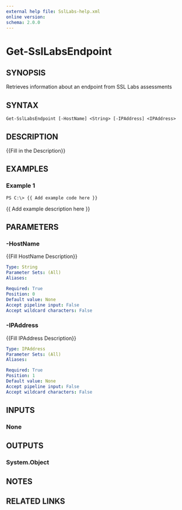 ```yaml
---
external help file: SslLabs-help.xml
online version: 
schema: 2.0.0
---
```


# Get-SslLabsEndpoint

## SYNOPSIS
Retrieves information about an endpoint from SSL Labs assessments

## SYNTAX

```
Get-SslLabsEndpoint [-HostName] <String> [-IPAddress] <IPAddress>
```

## DESCRIPTION
{{Fill in the Description}}

## EXAMPLES

### Example 1
```
PS C:\> {{ Add example code here }}
```

{{ Add example description here }}

## PARAMETERS

### -HostName
{{Fill HostName Description}}

```yaml
Type: String
Parameter Sets: (All)
Aliases: 

Required: True
Position: 0
Default value: None
Accept pipeline input: False
Accept wildcard characters: False
```

### -IPAddress
{{Fill IPAddress Description}}

```yaml
Type: IPAddress
Parameter Sets: (All)
Aliases: 

Required: True
Position: 1
Default value: None
Accept pipeline input: False
Accept wildcard characters: False
```

## INPUTS

### None


## OUTPUTS

### System.Object

## NOTES

## RELATED LINKS

